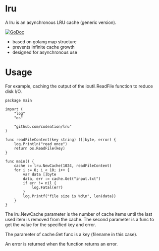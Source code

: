 # lru

A lru is an asynchronous LRU cache (generic version).

[![GoDoc](https://godoc.org/github.com/codeation/lru?status.svg)](https://godoc.org/github.com/codeation/lru)

- based on golang map structure
- prevents infinite cache growth
- designed for asynchronous use

# Usage

For example, caching the output of the ioutil.ReadFile function to reduce disk I/O.

```
package main

import (
	"log"
	"os"

	"github.com/codeation/lru"
)

func readFileContent(key string) ([]byte, error) {
	log.Println("read once")
	return os.ReadFile(key)
}

func main() {
	cache := lru.NewCache(1024, readFileContent)
	for i := 0; i < 10; i++ {
		var data []byte
		data, err := cache.Get("input.txt")
		if err != nil {
			log.Fatal(err)
		}
		log.Printf("file size is %d\n", len(data))
	}
}
```

The lru.NewCache parameter is the number of cache items until the last used item is removed from the cache. The second parameter is a func to get the value for the specified key and error.

The parameter of cache.Get func is a key (filename in this case).

An error is returned when the function returns an error.
